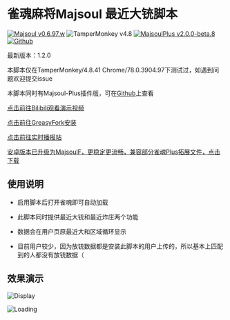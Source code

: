 # 雀魂麻将Majsoul 最近大铳脚本
[![Majsoul v0.6.97.w](https://img.shields.io/badge/Majsoul-v0.6.97.w-brightgreen.svg)](https://majsoul.com/) ![TamperMonkey v4.8](https://img.shields.io/badge/TamperMonkey-v4.8-brightgreen.svg) [![MajsoulPlus v2.0.0-beta.8](https://img.shields.io/badge/MajsoulPlus-v2.0.0_beta_8-brightgreen.svg)](https://github.com/MajsoulPlus/majsoul-plus) [![Github](https://img.shields.io/github/stars/paulzzh/Majsoul-Chong?style=social&logo=github)](https://github.com/paulzzh/Majsoul-Chong)

最新版本：1.2.0

本脚本仅在TamperMonkey/4.8.41 Chrome/78.0.3904.97下测试过，如遇到问题欢迎提交issue

本脚本同时有Majsoul-Plus插件版，可在[Github](https://github.com/paulzzh/Majsoul-Chong)上查看

[点击前往Bilibili观看演示视频](https://www.bilibili.com/video/av65372237)

[点击前往GreasyFork安装](https://greasyfork.org/zh-CN/scripts/388241)

[点击前往实时播报站](https://majsoul.paulzzh.tech)

[安卓版本已升级为MajsoulF，更稳定更流畅，兼容部分雀魂Plus拓展文件，点击下载](https://majsoul.paulzzh.tech/static/apk/MajsoulF_1.0_sign.apk)

## 使用说明

- 启用脚本后打开雀魂即可自动加载

- 此脚本同时提供最近大铳和最近炸庄两个功能

- 数据会在用户页原最近大和区域循环显示

- 目前用户较少，因为放铳数据都是安装此脚本的用户上传的，所以基本上匹配到的人都没有放铳数据（

## 效果演示

![Display](https://i.loli.net/2019/08/06/mDo3ecilCEZ7pJ2.gif)

![Loading](https://i.loli.net/2019/08/06/olLvtrcbhpqAW8Q.png)
